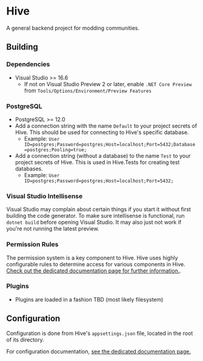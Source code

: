 # Hive

A general backend project for modding communities.

## Building

### Dependencies

- Visual Studio >= 16.6
  - If not on Visual Studio Preview 2 or later, enable `.NET Core Preview` from `Tools/Options/Environment/Preview Features`

### PostgreSQL

- PostgreSQL >= 12.0
- Add a connection string with the name `Default` to your project secrets of Hive. This should be used for connecting to 
  Hive's specific database.
  - Example: `User ID=postgres;Password=postgres;Host=localhost;Port=5432;Database=postgres;Pooling=true;`
- Add a connection string (without a database) to the name `Test` to your project secrets of Hive. This is used in Hive.Tests for creating test databases.
  - Example: `User ID=postgres;Password=postgres;Host=localhost;Port=5432;`

### Visual Studio Intellisense

Visual Studio may complain about certain things if you start it without first building the code generator.
To make sure intellisense is functional, run `dotnet build` before opening Visual Studio. It may also just
not work if you're not running the latest preview.

### Permission Rules

The permission system is a key component to Hive. Hive uses highly configurable rules to determine access for various components in Hive. [Check out the dedicated documentation page for further information.](https://github.com/Atlas-Rhythm/Hive/blob/master/Hive.Permissions/docs/Usage.md).

### Plugins

- Plugins are loaded in a fashion TBD (most likely filesystem)

## Configuration

Configuration is done from Hive's `appsettings.json` file, located in the root of its directory.

For configuration documentation, [see the dedicated documentation page.](https://github.com/Atlas-Rhythm/Hive/blob/master/Hive/docs/Configuration.md)